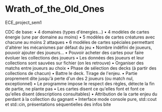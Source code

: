 # Wrath_of_the_Old_Ones
ECE_project_sem1

CDC de base:
• 4 domaines (types d'énergies...)
• 4 modèles de cartes énergie (une par domaine au moins)
• 5 modèles de cartes créatures avec chacune au moins 2 attaques
• 6 modèles de cartes spéciales permettant d'altérer les mécanismes par défaut du jeu
• Nombre indéfini de joueurs, pouvoir ajouter des joueurs...
• Pouvoir acheter des cartes pour faire évoluer les collections des joueurs
• Les données des joueurs et leur collections sont sauvées sur fichier (on les retrouve)
• Organiser des matchs entre joueurs au choix
• Phase de sélection des decks (à partir des collections de chacun)
• Battre le deck. Tirage de l'enjeu.
• Partie proprement dite jusqu'à perte d'un des 2 joueurs (ou match nul, exceptionnel)
• Le programme impose le respect des règles, détecte la fin de partie, ne plante pas
• Les cartes disent ce qu'elles font et font ce qu'elles disent (descriptions consultables)
• Attribution de la carte enjeu du perdant à la collection du gagnant
• Interface mode console pure, std::cout et std::cin, présentations séquentielles des infos
bite
